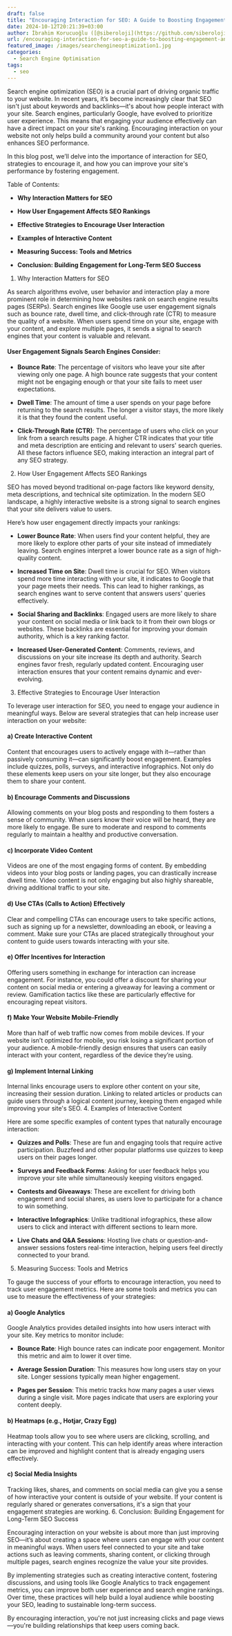 ```yaml
---
draft: false
title: "Encouraging Interaction for SEO: A Guide to Boosting Engagement and Search Rankings"
date: 2024-10-12T20:21:39+03:00
author: İbrahim Korucuoğlu ([@siberoloji](https://github.com/siberoloji))
url: /encouraging-interaction-for-seo-a-guide-to-boosting-engagement-and-search-rankings/
featured_image: /images/searchengineoptimization1.jpg
categories:
  - Search Engine Optimisation
tags:
  - seo
---
```

Search engine optimization (SEO) is a crucial part of driving organic traffic to your website. In recent years, it’s become increasingly clear that SEO isn't just about keywords and backlinks—it's about how people interact with your site. Search engines, particularly Google, have evolved to prioritize user experience. This means that engaging your audience effectively can have a direct impact on your site's ranking. Encouraging interaction on your website not only helps build a community around your content but also enhances SEO performance.

In this blog post, we’ll delve into the importance of interaction for SEO, strategies to encourage it, and how you can improve your site's performance by fostering engagement.

Table of Contents:
* **Why Interaction Matters for SEO**

* **How User Engagement Affects SEO Rankings**

* **Effective Strategies to Encourage User Interaction**

* **Examples of Interactive Content**

* **Measuring Success: Tools and Metrics**

* **Conclusion: Building Engagement for Long-Term SEO Success**

1. Why Interaction Matters for SEO

As search algorithms evolve, user behavior and interaction play a more prominent role in determining how websites rank on search engine results pages (SERPs). Search engines like Google use user engagement signals such as bounce rate, dwell time, and click-through rate (CTR) to measure the quality of a website. When users spend time on your site, engage with your content, and explore multiple pages, it sends a signal to search engines that your content is valuable and relevant.
#### User Engagement Signals Search Engines Consider:
* **Bounce Rate**: The percentage of visitors who leave your site after viewing only one page. A high bounce rate suggests that your content might not be engaging enough or that your site fails to meet user expectations.

* **Dwell Time**: The amount of time a user spends on your page before returning to the search results. The longer a visitor stays, the more likely it is that they found the content useful.

* **Click-Through Rate (CTR)**: The percentage of users who click on your link from a search results page. A higher CTR indicates that your title and meta description are enticing and relevant to users' search queries.
All these factors influence SEO, making interaction an integral part of any SEO strategy.
2. How User Engagement Affects SEO Rankings

SEO has moved beyond traditional on-page factors like keyword density, meta descriptions, and technical site optimization. In the modern SEO landscape, a highly interactive website is a strong signal to search engines that your site delivers value to users.

Here’s how user engagement directly impacts your rankings:
* **Lower Bounce Rate**: When users find your content helpful, they are more likely to explore other parts of your site instead of immediately leaving. Search engines interpret a lower bounce rate as a sign of high-quality content.

* **Increased Time on Site**: Dwell time is crucial for SEO. When visitors spend more time interacting with your site, it indicates to Google that your page meets their needs. This can lead to higher rankings, as search engines want to serve content that answers users' queries effectively.

* **Social Sharing and Backlinks**: Engaged users are more likely to share your content on social media or link back to it from their own blogs or websites. These backlinks are essential for improving your domain authority, which is a key ranking factor.

* **Increased User-Generated Content**: Comments, reviews, and discussions on your site increase its depth and authority. Search engines favor fresh, regularly updated content. Encouraging user interaction ensures that your content remains dynamic and ever-evolving.

3. Effective Strategies to Encourage User Interaction

To leverage user interaction for SEO, you need to engage your audience in meaningful ways. Below are several strategies that can help increase user interaction on your website:
#### a) **Create Interactive Content**

Content that encourages users to actively engage with it—rather than passively consuming it—can significantly boost engagement. Examples include quizzes, polls, surveys, and interactive infographics. Not only do these elements keep users on your site longer, but they also encourage them to share your content.
#### b) **Encourage Comments and Discussions**

Allowing comments on your blog posts and responding to them fosters a sense of community. When users know their voice will be heard, they are more likely to engage. Be sure to moderate and respond to comments regularly to maintain a healthy and productive conversation.
#### c) **Incorporate Video Content**

Videos are one of the most engaging forms of content. By embedding videos into your blog posts or landing pages, you can drastically increase dwell time. Video content is not only engaging but also highly shareable, driving additional traffic to your site.
#### d) **Use CTAs (Calls to Action) Effectively**

Clear and compelling CTAs can encourage users to take specific actions, such as signing up for a newsletter, downloading an ebook, or leaving a comment. Make sure your CTAs are placed strategically throughout your content to guide users towards interacting with your site.
#### e) **Offer Incentives for Interaction**

Offering users something in exchange for interaction can increase engagement. For instance, you could offer a discount for sharing your content on social media or entering a giveaway for leaving a comment or review. Gamification tactics like these are particularly effective for encouraging repeat visitors.
#### f) **Make Your Website Mobile-Friendly**

More than half of web traffic now comes from mobile devices. If your website isn’t optimized for mobile, you risk losing a significant portion of your audience. A mobile-friendly design ensures that users can easily interact with your content, regardless of the device they’re using.
#### g) **Implement Internal Linking**

Internal links encourage users to explore other content on your site, increasing their session duration. Linking to related articles or products can guide users through a logical content journey, keeping them engaged while improving your site's SEO.
4. Examples of Interactive Content

Here are some specific examples of content types that naturally encourage interaction:
* **Quizzes and Polls**: These are fun and engaging tools that require active participation. Buzzfeed and other popular platforms use quizzes to keep users on their pages longer.

* **Surveys and Feedback Forms**: Asking for user feedback helps you improve your site while simultaneously keeping visitors engaged.

* **Contests and Giveaways**: These are excellent for driving both engagement and social shares, as users love to participate for a chance to win something.

* **Interactive Infographics**: Unlike traditional infographics, these allow users to click and interact with different sections to learn more.

* **Live Chats and Q&amp;A Sessions**: Hosting live chats or question-and-answer sessions fosters real-time interaction, helping users feel directly connected to your brand.

5. Measuring Success: Tools and Metrics

To gauge the success of your efforts to encourage interaction, you need to track user engagement metrics. Here are some tools and metrics you can use to measure the effectiveness of your strategies:
#### a) **Google Analytics**

Google Analytics provides detailed insights into how users interact with your site. Key metrics to monitor include:
* **Bounce Rate**: High bounce rates can indicate poor engagement. Monitor this metric and aim to lower it over time.

* **Average Session Duration**: This measures how long users stay on your site. Longer sessions typically mean higher engagement.

* **Pages per Session**: This metric tracks how many pages a user views during a single visit. More pages indicate that users are exploring your content deeply.

#### b) **Heatmaps (e.g., Hotjar, Crazy Egg)**

Heatmap tools allow you to see where users are clicking, scrolling, and interacting with your content. This can help identify areas where interaction can be improved and highlight content that is already engaging users effectively.
#### c) **Social Media Insights**

Tracking likes, shares, and comments on social media can give you a sense of how interactive your content is outside of your website. If your content is regularly shared or generates conversations, it's a sign that your engagement strategies are working.
6. Conclusion: Building Engagement for Long-Term SEO Success

Encouraging interaction on your website is about more than just improving SEO—it’s about creating a space where users can engage with your content in meaningful ways. When users feel connected to your site and take actions such as leaving comments, sharing content, or clicking through multiple pages, search engines recognize the value your site provides.

By implementing strategies such as creating interactive content, fostering discussions, and using tools like Google Analytics to track engagement metrics, you can improve both user experience and search engine rankings. Over time, these practices will help build a loyal audience while boosting your SEO, leading to sustainable long-term success.

By encouraging interaction, you're not just increasing clicks and page views—you're building relationships that keep users coming back.
